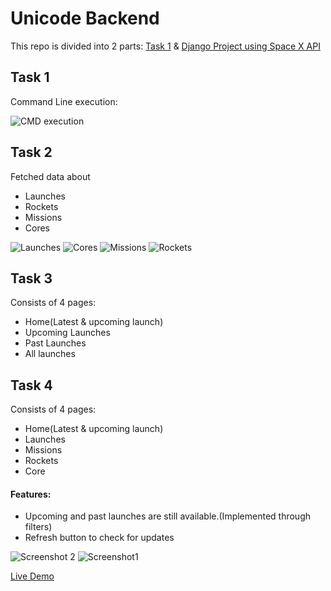 # Unicode Backend

This repo is divided into 2 parts: [Task 1](https://github.com/SakshiUppoor/unicode-backend/blob/master/Task_1/Task_1.py) & [Django Project using Space X API](https://github.com/SakshiUppoor/unicode-backend/tree/master/SpaceX%20API)

## Task 1

Command Line execution:

![CMD execution](https://images-wixmp-ed30a86b8c4ca887773594c2.wixmp.com/f/1dd76739-02bc-49d4-a98e-4d2bfa759d92/dde6nky-5da2e60b-39d6-48cc-8be7-22869db23894.png?token=eyJ0eXAiOiJKV1QiLCJhbGciOiJIUzI1NiJ9.eyJzdWIiOiJ1cm46YXBwOjdlMGQxODg5ODIyNjQzNzNhNWYwZDQxNWVhMGQyNmUwIiwiaXNzIjoidXJuOmFwcDo3ZTBkMTg4OTgyMjY0MzczYTVmMGQ0MTVlYTBkMjZlMCIsIm9iaiI6W1t7InBhdGgiOiJcL2ZcLzFkZDc2NzM5LTAyYmMtNDlkNC1hOThlLTRkMmJmYTc1OWQ5MlwvZGRlNm5reS01ZGEyZTYwYi0zOWQ2LTQ4Y2MtOGJlNy0yMjg2OWRiMjM4OTQucG5nIn1dXSwiYXVkIjpbInVybjpzZXJ2aWNlOmZpbGUuZG93bmxvYWQiXX0.THZSL_xfw94JR2M-pybc9QO66o3CVNix47R3HjXw-LQ)

## Task 2

Fetched data about
- Launches
- Rockets
- Missions
- Cores



![Launches](https://images-wixmp-ed30a86b8c4ca887773594c2.wixmp.com/f/1dd76739-02bc-49d4-a98e-4d2bfa759d92/dde6nkr-b2d29112-57cf-4057-9d08-c6c4433b325b.png?token=eyJ0eXAiOiJKV1QiLCJhbGciOiJIUzI1NiJ9.eyJzdWIiOiJ1cm46YXBwOjdlMGQxODg5ODIyNjQzNzNhNWYwZDQxNWVhMGQyNmUwIiwiaXNzIjoidXJuOmFwcDo3ZTBkMTg4OTgyMjY0MzczYTVmMGQ0MTVlYTBkMjZlMCIsIm9iaiI6W1t7InBhdGgiOiJcL2ZcLzFkZDc2NzM5LTAyYmMtNDlkNC1hOThlLTRkMmJmYTc1OWQ5MlwvZGRlNm5rci1iMmQyOTExMi01N2NmLTQwNTctOWQwOC1jNmM0NDMzYjMyNWIucG5nIn1dXSwiYXVkIjpbInVybjpzZXJ2aWNlOmZpbGUuZG93bmxvYWQiXX0.MTmZFI6HhG4U5GEYDWKZCD4q_ijqwt_z4z5F2-lYbaI)
![Cores](https://images-wixmp-ed30a86b8c4ca887773594c2.wixmp.com/f/1dd76739-02bc-49d4-a98e-4d2bfa759d92/dde6nle-e20516e4-5871-4f55-8a9c-3bc2563b33df.png?token=eyJ0eXAiOiJKV1QiLCJhbGciOiJIUzI1NiJ9.eyJzdWIiOiJ1cm46YXBwOjdlMGQxODg5ODIyNjQzNzNhNWYwZDQxNWVhMGQyNmUwIiwiaXNzIjoidXJuOmFwcDo3ZTBkMTg4OTgyMjY0MzczYTVmMGQ0MTVlYTBkMjZlMCIsIm9iaiI6W1t7InBhdGgiOiJcL2ZcLzFkZDc2NzM5LTAyYmMtNDlkNC1hOThlLTRkMmJmYTc1OWQ5MlwvZGRlNm5sZS1lMjA1MTZlNC01ODcxLTRmNTUtOGE5Yy0zYmMyNTYzYjMzZGYucG5nIn1dXSwiYXVkIjpbInVybjpzZXJ2aWNlOmZpbGUuZG93bmxvYWQiXX0.BaCKjM4o5nBlt2wDccPRsXE_4rKHkoPm6eUQOeaLpdk)
![Missions](https://images-wixmp-ed30a86b8c4ca887773594c2.wixmp.com/f/1dd76739-02bc-49d4-a98e-4d2bfa759d92/dde6nln-1e7cd32e-c86a-415b-bfb8-01a3c721f4c2.png?token=eyJ0eXAiOiJKV1QiLCJhbGciOiJIUzI1NiJ9.eyJzdWIiOiJ1cm46YXBwOjdlMGQxODg5ODIyNjQzNzNhNWYwZDQxNWVhMGQyNmUwIiwiaXNzIjoidXJuOmFwcDo3ZTBkMTg4OTgyMjY0MzczYTVmMGQ0MTVlYTBkMjZlMCIsIm9iaiI6W1t7InBhdGgiOiJcL2ZcLzFkZDc2NzM5LTAyYmMtNDlkNC1hOThlLTRkMmJmYTc1OWQ5MlwvZGRlNm5sbi0xZTdjZDMyZS1jODZhLTQxNWItYmZiOC0wMWEzYzcyMWY0YzIucG5nIn1dXSwiYXVkIjpbInVybjpzZXJ2aWNlOmZpbGUuZG93bmxvYWQiXX0.WnP7pY4u2TzXuqudPRrJheKjuqBQSvuKkVUJhm5xl1k)
![Rockets](https://images-wixmp-ed30a86b8c4ca887773594c2.wixmp.com/f/1dd76739-02bc-49d4-a98e-4d2bfa759d92/dde6nl5-3ca59621-75f9-4855-afa5-13f3983b4b7c.png?token=eyJ0eXAiOiJKV1QiLCJhbGciOiJIUzI1NiJ9.eyJzdWIiOiJ1cm46YXBwOjdlMGQxODg5ODIyNjQzNzNhNWYwZDQxNWVhMGQyNmUwIiwiaXNzIjoidXJuOmFwcDo3ZTBkMTg4OTgyMjY0MzczYTVmMGQ0MTVlYTBkMjZlMCIsIm9iaiI6W1t7InBhdGgiOiJcL2ZcLzFkZDc2NzM5LTAyYmMtNDlkNC1hOThlLTRkMmJmYTc1OWQ5MlwvZGRlNm5sNS0zY2E1OTYyMS03NWY5LTQ4NTUtYWZhNS0xM2YzOTgzYjRiN2MucG5nIn1dXSwiYXVkIjpbInVybjpzZXJ2aWNlOmZpbGUuZG93bmxvYWQiXX0.qTiA2J26Zj2lJHOGIKYKo43DGi4S2MLDxXoaUfHhfsg)

## Task 3 
Consists of 4 pages:
- Home(Latest & upcoming launch)
- Upcoming Launches
- Past Launches
- All launches

## Task 4
Consists of 4 pages:
- Home(Latest & upcoming launch)
- Launches
- Missions
- Rockets
- Core

#### Features:
- Upcoming and past launches are still available.(Implemented through filters)
- Refresh button to check for updates

![Screenshot 2](https://images-wixmp-ed30a86b8c4ca887773594c2.wixmp.com/f/1dd76739-02bc-49d4-a98e-4d2bfa759d92/dde6onz-f7bd3d46-7883-4878-b19a-05c8065993aa.png/v1/fill/w_1280,h_601,q_80,strp/screenshot_10_by_airiadne_dde6onz-fullview.jpg?token=eyJ0eXAiOiJKV1QiLCJhbGciOiJIUzI1NiJ9.eyJzdWIiOiJ1cm46YXBwOjdlMGQxODg5ODIyNjQzNzNhNWYwZDQxNWVhMGQyNmUwIiwiaXNzIjoidXJuOmFwcDo3ZTBkMTg4OTgyMjY0MzczYTVmMGQ0MTVlYTBkMjZlMCIsIm9iaiI6W1t7ImhlaWdodCI6Ijw9NjAxIiwicGF0aCI6IlwvZlwvMWRkNzY3MzktMDJiYy00OWQ0LWE5OGUtNGQyYmZhNzU5ZDkyXC9kZGU2b256LWY3YmQzZDQ2LTc4ODMtNDg3OC1iMTlhLTA1YzgwNjU5OTNhYS5wbmciLCJ3aWR0aCI6Ijw9MTI4MCJ9XV0sImF1ZCI6WyJ1cm46c2VydmljZTppbWFnZS5vcGVyYXRpb25zIl19.QfDK6aGJp1cAIpjUjiMEsnmGrNUfFbNcQ9lSXeFrpYo)
![Screenshot1](https://images-wixmp-ed30a86b8c4ca887773594c2.wixmp.com/f/1dd76739-02bc-49d4-a98e-4d2bfa759d92/dde6oo6-1a875f6d-8595-4d61-9db5-c96313d7df75.png/v1/fill/w_1280,h_617,strp/screenshot_9_by_airiadne_dde6oo6-fullview.png?token=eyJ0eXAiOiJKV1QiLCJhbGciOiJIUzI1NiJ9.eyJzdWIiOiJ1cm46YXBwOjdlMGQxODg5ODIyNjQzNzNhNWYwZDQxNWVhMGQyNmUwIiwiaXNzIjoidXJuOmFwcDo3ZTBkMTg4OTgyMjY0MzczYTVmMGQ0MTVlYTBkMjZlMCIsIm9iaiI6W1t7ImhlaWdodCI6Ijw9NjE3IiwicGF0aCI6IlwvZlwvMWRkNzY3MzktMDJiYy00OWQ0LWE5OGUtNGQyYmZhNzU5ZDkyXC9kZGU2b282LTFhODc1ZjZkLTg1OTUtNGQ2MS05ZGI1LWM5NjMxM2Q3ZGY3NS5wbmciLCJ3aWR0aCI6Ijw9MTI4MCJ9XV0sImF1ZCI6WyJ1cm46c2VydmljZTppbWFnZS5vcGVyYXRpb25zIl19.nv1rUM62SF_NsVrxAE9zRz2Iq8gQozLqMG1QTBaM8ks)

[Live Demo](http://spacex-web-api.herokuapp.com/)
